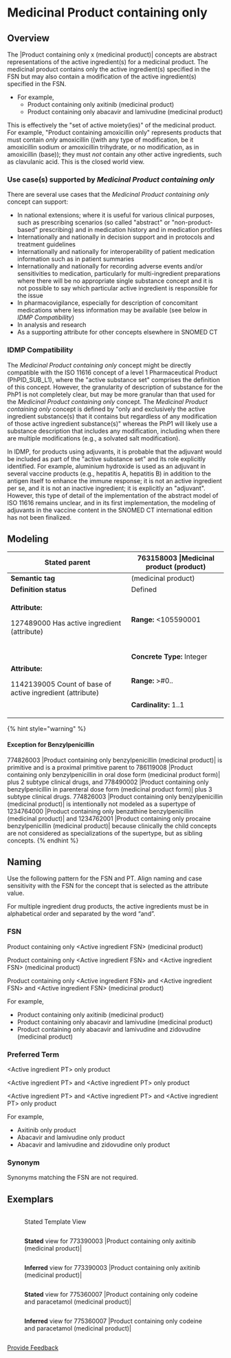 # Medicinal Product containing only

## Overview

The |Product containing only x (medicinal product)| concepts are abstract representations of the active ingredient(s) for a medicinal product. The medicinal product contains only the active ingredient(s) specified in the FSN but may also contain a modification of the active ingredient(s) specified in the FSN.

* For example,
  * Product containing only axitinib (medicinal product)
  * Product containing only abacavir and lamivudine (medicinal product)

This is effectively the "set of active moiety(ies)" of the medicinal product. For example, "Product containing amoxicillin only" represents products that must contain _only_ amoxicillin ((with any type of modification, be it amoxicillin sodium or amoxicillin trihydrate, or no modification, as in amoxicillin (base)); they must _not_ contain any other active ingredients, such as clavulanic acid. This is the closed world view.

### Use case(s) supported by _Medicinal Product containing only_

There are several use cases that the _Medicinal Product containing only_ concept can support:

* In national extensions; where it is useful for various clinical purposes, such as prescribing scenarios (so called "abstract" or "non-product-based" prescribing) and in medication history and in medication profiles
* Internationally and nationally in decision support and in protocols and treatment guidelines
* Internationally and nationally for interoperability of patient medication information such as in patient summaries
* Internationally and nationally for recording adverse events and/or sensitivities to medication, particularly for multi-ingredient preparations where there will be no appropriate single substance concept and it is not possible to say which particular active ingredient is responsible for the issue
* In pharmacovigilance, especially for description of concomitant medications where less information may be available (see below in _IDMP Compatibility_)
* In analysis and research
* As a supporting attribute for other concepts elsewhere in SNOMED CT

### IDMP Compatibility

The _Medicinal Product containing only_ concept might be directly compatible with the ISO 11616 concept of a level 1 Pharmaceutical Product (PhPID\_SUB\_L1), where the "active substance set" comprises the definition of this concept. However, the granularity of description of substance for the PhP1 is not completely clear, but may be more granular than that used for the _Medicinal Product containing only_ concept. The _Medicinal Product containing only_ concept is defined by "only and exclusively the active ingredient substance(s) that it contains but regardless of any modification of those active ingredient substance(s)" whereas the PhP1 will likely use a substance description that includes any modification, including when there are multiple modifications (e.g., a solvated salt modification).

In IDMP, for products using adjuvants, it is probable that the adjuvant would be included as part of the "active substance set" and its role explicitly identified. For example, aluminium hydroxide is used as an adjuvant in several vaccine products (e.g., hepatitis A, hepatitis B) in addition to the antigen itself to enhance the immune response; it is not an active ingredient per se, and it is not an inactive ingredient; it is explicitly an "adjuvant". However, this type of detail of the implementation of the abstract model of ISO 11616 remains unclear, and in its first implementation, the modeling of adjuvants in the vaccine content in the SNOMED CT international edition has not been finalized.

## Modeling

| **Stated parent**                                                                                  | 763158003 \|Medicinal product (product)                                                                                                                                                                                                                                                                                                                                                                                                                     |
| -------------------------------------------------------------------------------------------------- | ----------------------------------------------------------------------------------------------------------------------------------------------------------------------------------------------------------------------------------------------------------------------------------------------------------------------------------------------------------------------------------------------------------------------------------------------------------- |
| **Semantic tag**                                                                                   | (medicinal product)                                                                                                                                                                                                                                                                                                                                                                                                                                         |
| **Definition status**                                                                              | Defined                                                                                                                                                                                                                                                                                                                                                                                                                                                     |
| <p><strong>Attribute:</strong></p><p>127489000 Has active ingredient (attribute)</p>               | <p><strong>Range:</strong> &#x3C;105590001 |Substance (substance), excluding concepts representing structural<br>groupers, dispositions, or combined substances<br></p><p><strong>Cardinality:</strong> 1..*<br>- There is no technical limit on the number of |Has active ingredient (attribute)|s that may be added to a concept. A practical limit may be imposed at a later date.<br></p><p><strong>This attribute is within a role group.</strong></p> |
| <p><strong>Attribute:</strong></p><p>1142139005 Count of base of active ingredient (attribute)</p> | <p><strong>Concrete Type:</strong> Integer</p><p><br><strong>Range:</strong> >#0..</p><p><br><strong>Cardinality:</strong> 1..1</p>                                                                                                                                                                                                                                                                                                                         |

{% hint style="warning" %}
#### Exception for Benzylpenicillin

774826003 |Product containing only benzylpenicillin (medicinal product)| is primitive and is a proximal primitive parent to 786119008 |Product containing only benzylpenicillin in oral dose form (medicinal product form)| plus 2 subtype clinical drugs, and 778490002 |Product containing only benzylpenicillin in parenteral dose form (medicinal product form)| plus 3 subtype clinical drugs. 774826003 |Product containing only benzylpenicillin (medicinal product)| is intentionally not modeled as a supertype of 1234764000 |Product containing only benzathine benzylpenicillin (medicinal product)| and 1234762001 |Product containing only procaine benzylpenicillin (medicinal product)| because clinically the child concepts are not considered as specializations of the supertype, but as sibling concepts.
{% endhint %}

## Naming

Use the following pattern for the FSN and PT. Align naming and case sensitivity with the FSN for the concept that is selected as the attribute value.

For multiple ingredient drug products, the active ingredients must be in alphabetical order and separated by the word “and”.

### FSN

Product containing only \<Active ingredient FSN> (medicinal product)

Product containing only \<Active ingredient FSN> and \<Active ingredient FSN> (medicinal product)

Product containing only \<Active ingredient FSN> and \<Active ingredient FSN> and \<Active ingredient FSN> (medicinal product)

For example,

* Product containing only axitinib (medicinal product)
* Product containing only abacavir and lamivudine (medicinal product)
* Product containing only abacavir and lamivudine and zidovudine (medicinal product)

### Preferred Term

\<Active ingredient PT> only product

\<Active ingredient PT> and \<Active ingredient PT> only product

\<Active ingredient PT> and \<Active ingredient PT> and \<Active ingredient PT> only product

For example,

* Axitinib only product
* Abacavir and lamivudine only product
* Abacavir and lamivudine and zidovudine only product

### Synonym

Synonyms matching the FSN are not required.

## Exemplars

<figure><img src="../../../../../../.gitbook/assets/image (50) (1).png" alt=""><figcaption><p>Stated Template View</p></figcaption></figure>

<figure><img src="../../../../../../.gitbook/assets/image (51) (1).png" alt=""><figcaption><p><strong>Stated</strong> view for 773390003 |Product containing only axitinib (medicinal product)|</p></figcaption></figure>

<figure><img src="../../../../../../.gitbook/assets/image (52) (1).png" alt=""><figcaption><p><strong>Inferred</strong> view for 773390003 |Product containing only axitinib (medicinal product)|</p></figcaption></figure>

<figure><img src="../../../../../../.gitbook/assets/image (84).png" alt=""><figcaption><p><strong>Stated</strong> view for 775360007 |Product containing only codeine and paracetamol (medicinal product)|</p></figcaption></figure>

<figure><img src="../../../../../../.gitbook/assets/image (85).png" alt=""><figcaption><p><strong>Inferred</strong> view for 775360007 |Product containing only codeine and paracetamol (medicinal product)|</p></figcaption></figure>

<figure><img src="../../../../../../authoring/pharmaceutical-and-biologic-product/images/240453150.png" alt=""><figcaption></figcaption></figure>

<a href="https://docs.google.com/forms/d/e/1FAIpQLScTmbZIf0UEQwYDkY27EEWBkaiYkHSbR0_9DmFrMLXoQLyL7Q/viewform?usp=pp_url&#x26;entry.1767247133=SCT+Editorial+Guide&#x26;entry.670899847=Medicinal%20Product%20containing%20only" class="button primary">Provide Feedback</a>
